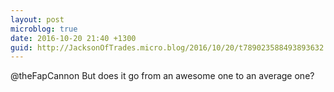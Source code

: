 ```yaml
---
layout: post
microblog: true
date: 2016-10-20 21:40 +1300
guid: http://JacksonOfTrades.micro.blog/2016/10/20/t789023588493893632.html
---
```

@theFapCannon But does it go from an awesome one to an average one?
